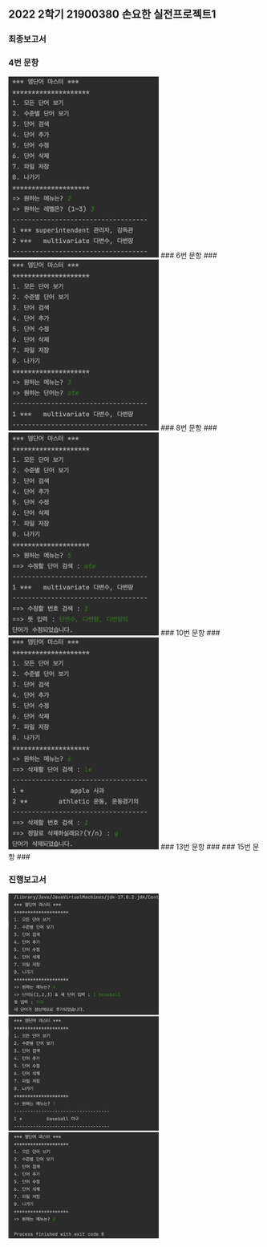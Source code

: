 ## 2022 2학기 21900380 손요한 실전프로젝트1 ##

### 최종보고서 ###

### 4번 문항 ###
<img src='https://github.com/YohanSohn122/Project_2022_2/blob/main/WordMasterProject/screenshot/ss_project1_2.png?raw=true' width=300>
### 6번 문항 ###
<img src='https://github.com/YohanSohn122/Project_2022_2/blob/main/WordMasterProject/screenshot/ss_project1_3.png?raw=true' width=300>
### 8번 문항 ###
<img src='https://github.com/YohanSohn122/Project_2022_2/blob/main/WordMasterProject/screenshot/ss_project1_5.png?raw=true' width=300>
### 10번 문항 ###
<img src='https://github.com/YohanSohn122/Project_2022_2/blob/main/WordMasterProject/screenshot/ss_project1_6.png?raw=true' width=300>
### 13번 문항 ###
### 15번 문항 ###


### 진행보고서 ###
<img src='https://github.com/YohanSohn122/Project_2022_2/blob/main/WordMasterProject/screenshot/add_word_screenshot.png?raw=true' width=300>
<img src='https://github.com/YohanSohn122/Project_2022_2/blob/main/WordMasterProject/screenshot/read_word_screenshot.png?raw=true' width=300>
<img src='https://github.com/YohanSohn122/Project_2022_2/blob/main/WordMasterProject/screenshot/exit_screenshot.png?raw=true' width=300>
